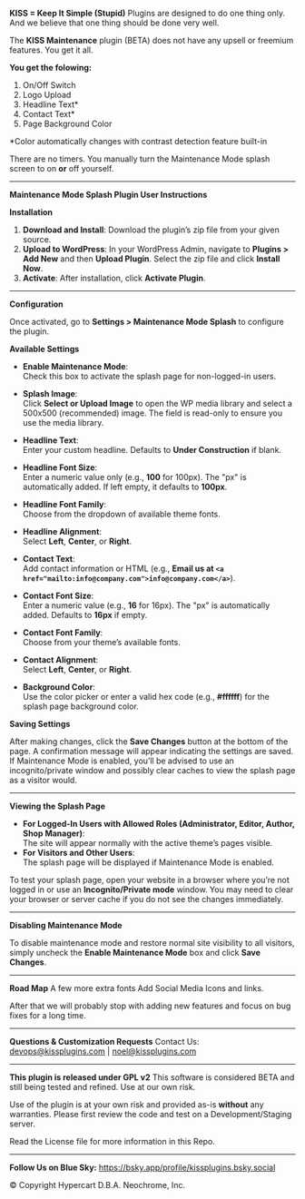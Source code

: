 **KISS = Keep It Simple (Stupid)** Plugins are designed to do one thing only. And we believe that one thing should be done very well.

The **KISS Maintenance** plugin (BETA) does not have any upsell or freemium features. You get it all.

**You get the folowing:**
1. On/Off Switch
2. Logo Upload
3. Headline Text* 
4. Contact Text*
5. Page Background Color

*Color automatically changes with contrast detection feature built-in

There are no timers. You manually turn the Maintenance Mode splash screen to on **or** off yourself.

---


**Maintenance Mode Splash Plugin User Instructions**

**Installation**

1. **Download and Install**: Download the plugin’s zip file from your given source.  
2. **Upload to WordPress**: In your WordPress Admin, navigate to **Plugins > Add New** and then **Upload Plugin**. Select the zip file and click **Install Now**.  
3. **Activate**: After installation, click **Activate Plugin**.

---

**Configuration**

Once activated, go to **Settings > Maintenance Mode Splash** to configure the plugin.

**Available Settings**

- **Enable Maintenance Mode**:  
  Check this box to activate the splash page for non-logged-in users.

- **Splash Image**:  
  Click **Select or Upload Image** to open the WP media library and select a 500x500 (recommended) image. The field is read-only to ensure you use the media library.

- **Headline Text**:  
  Enter your custom headline. Defaults to **Under Construction** if blank.

- **Headline Font Size**:  
  Enter a numeric value only (e.g., **100** for 100px). The "px" is automatically added. If left empty, it defaults to **100px**.

- **Headline Font Family**:  
  Choose from the dropdown of available theme fonts.

- **Headline Alignment**:  
  Select **Left**, **Center**, or **Right**.

- **Contact Text**:  
  Add contact information or HTML (e.g., **Email us at `<a href="mailto:info@company.com">info@company.com</a>`**).

- **Contact Font Size**:  
  Enter a numeric value (e.g., **16** for 16px). The "px" is automatically added. Defaults to **16px** if empty.

- **Contact Font Family**:  
  Choose from your theme’s available fonts.

- **Contact Alignment**:  
  Select **Left**, **Center**, or **Right**.

- **Background Color**:  
  Use the color picker or enter a valid hex code (e.g., **#ffffff**) for the splash page background color.

**Saving Settings**

After making changes, click the **Save Changes** button at the bottom of the page. A confirmation message will appear indicating the settings are saved. If Maintenance Mode is enabled, you’ll be advised to use an incognito/private window and possibly clear caches to view the splash page as a visitor would.

---

**Viewing the Splash Page**

- **For Logged-In Users with Allowed Roles (Administrator, Editor, Author, Shop Manager)**:  
  The site will appear normally with the active theme’s pages visible.  
- **For Visitors and Other Users**:  
  The splash page will be displayed if Maintenance Mode is enabled.

To test your splash page, open your website in a browser where you’re not logged in or use an **Incognito/Private mode** window. You may need to clear your browser or server cache if you do not see the changes immediately.

---

**Disabling Maintenance Mode**

To disable maintenance mode and restore normal site visibility to all visitors, simply uncheck the **Enable Maintenance Mode** box and click **Save Changes**.

---

**Road Map**
A few more extra fonts
Add Social Media Icons and links. 

After that we will probably stop with adding new features and focus on bug fixes for a long time.

---


**Questions & Customization Requests**
Contact Us: devops@kissplugins.com | noel@kissplugins.com

---

**This plugin is released under GPL v2**
This software is considered BETA and still being tested and refined. Use at our own risk.

Use of the plugin is at your own risk and provided as-is **without** any warranties.
Please first review the code and test on a Development/Staging server.

Read the License file for more information in this Repo.

---

**Follow Us on Blue Sky:**
https://bsky.app/profile/kissplugins.bsky.social

© Copyright Hypercart D.B.A. Neochrome, Inc.
